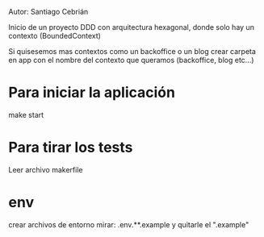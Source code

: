 Autor: Santiago Cebrián

Inicio de un proyecto DDD con arquitectura hexagonal, donde solo hay un contexto (BoundedContext)

Si quisesemos mas contextos como un backoffice o un blog crear carpeta en app con el nombre del contexto que queramos (backoffice, blog etc...)

# Para iniciar la aplicación

make start

# Para tirar los tests

Leer archivo makerfile

# env

crear archivos de entorno mirar:
.env.\*\*.example
y quitarle el ".example"
